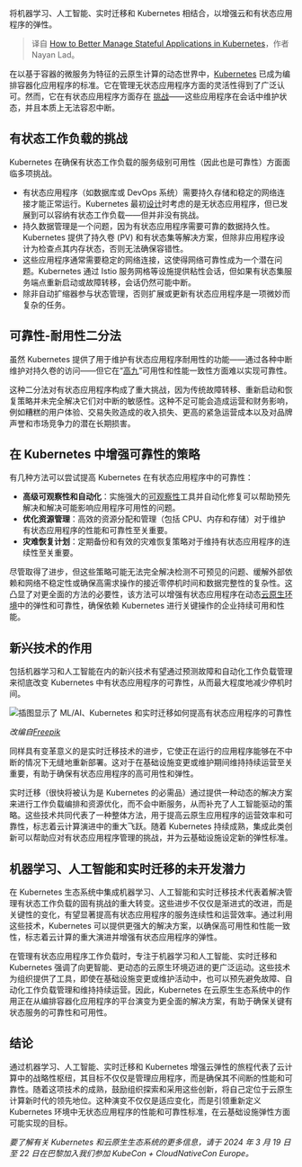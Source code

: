 
<!--
title: 如何在Kubernetes中更好地管理有状态应用
cover: https://cdn.thenewstack.io/media/2024/02/07f20e60-improve-stateful-apps-reliability-kubernetes.jpg
-->

将机器学习、人工智能、实时迁移和 Kubernetes 相结合，以增强云和有状态应用程序的弹性。

> 译自 [How to Better Manage Stateful Applications in Kubernetes](https://thenewstack.io/how-to-better-manage-stateful-applications-in-kubernetes/)，作者 Nayan Lad。

在以基于容器的微服务为特征的云原生计算的动态世界中，[Kubernetes](https://roadmap.sh/kubernetes) 已成为编排容器化应用程序的标准。它在管理无状态应用程序方面的灵活性得到了广泛认可。然而，它在有状态应用程序方面存在 [挑战](https://thenewstack.io/stateful-workloads-on-kubernetes-are-a-thing-but-there-is-a-twist/)——这些应用程序在会话中维护状态，并且本质上无法容忍中断。

## 有状态工作负载的挑战

Kubernetes 在确保有状态工作负载的服务级别可用性（因此也是可靠性）方面面临多项挑战。

- 有状态应用程序（如数据库或 DevOps 系统）需要持久存储和稳定的网络连接才能正常运行。Kubernetes 最初[设计](https://thenewstack.io/the-growth-of-state-in-kubernetes/)时考虑的是无状态应用程序，但已发展到可以容纳有状态工作负载——但并非没有挑战。
- 持久数据管理是一个问题，因为有状态应用程序需要可靠的数据持久性。Kubernetes 提供了持久卷 (PV) 和有状态集等解决方案，但除非应用程序设计为检查点其内存状态，否则无法确保容错性。
- 这些应用程序通常需要稳定的网络连接，这使得网络可靠性成为一个潜在问题。Kubernetes 通过 Istio 服务网格等设施提供粘性会话，但如果有状态集服务端点重新启动或故障转移，会话仍然可能中断。
- 除非自动扩缩器参与状态管理，否则扩展或更新有状态应用程序是一项微妙而复杂的任务。

## 可靠性-耐用性二分法

虽然 Kubernetes 提供了用于维护有状态应用程序耐用性的功能——通过各种中断维护对持久卷的访问——但它在“[高九](https://thenewstack.io/qa-how-enterprisedb-brings-five-nines-to-postgresql/)”可用性和性能一致性方面难以实现可靠性。

这种二分法对有状态应用程序构成了重大挑战，因为传统故障转移、重新启动和恢复策略并未完全解决它们对中断的敏感性。这种不足可能会造成运营和财务影响，例如糟糕的用户体验、交易失败造成的收入损失、更高的紧急运营成本以及对品牌声誉和市场竞争力的潜在长期损害。

## 在 Kubernetes 中增强可靠性的策略

有几种方法可以尝试提高 Kubernetes 在有状态应用程序中的可靠性：

- **高级可观察性和自动化**：实施强大的[可观察性](https://thenewstack.io/observability/)工具并自动化修复可以帮助预先解决和解决可能影响应用程序可用性的问题。
- **优化资源管理**：高效的资源分配和管理（包括 CPU、内存和存储）对于维护有状态应用程序的性能和可靠性至关重要。
- **灾难恢复计划**：定期备份和有效的灾难恢复策略对于维持有状态应用程序的连续性至关重要。

尽管取得了进步，但这些策略可能无法完全解决检测不可预见的问题、缓解外部依赖和网络不稳定性或确保高需求操作的接近零停机时间和数据完整性的复杂性。这凸显了对更全面的方法的必要性，该方法可以增强有状态应用程序在动态[云原生环境](https://thenewstack.io/cloud-native/)中的弹性和可靠性，确保依赖 Kubernetes 进行关键操作的企业持续可用和性能。

## 新兴技术的作用

包括机器学习和人工智能在内的新兴技术有望通过预测故障和自动化工作负载管理来彻底改变 Kubernetes 中有状态应用程序的可靠性，从而最大程度地减少停机时间。

![插图显示了 ML/AI、Kubernetes 和实时迁移如何提高有状态应用程序的可靠性](https://cdn.thenewstack.io/media/2024/02/d838fc0b-reliability-stateful-apps.png)

*改编自[Freepik](https://www.freepik.com/free-vector/business-characters-sharing-information_1189634.htm)*

同样具有变革意义的是实时迁移技术的进步，它使正在运行的应用程序能够在不中断的情况下无缝地重新部署。这对于在基础设施变更或维护期间维持持续运营至关重要，有助于确保有状态应用程序的高可用性和弹性。

实时迁移（很快将被认为是 Kubernetes 的必需品）通过提供一种动态的解决方案来进行工作负载编排和资源优化，而不会中断服务，从而补充了人工智能驱动的策略。这些技术共同代表了一种整体方法，用于提高云原生应用程序的运营效率和可靠性，标志着云计算演进中的重大飞跃。随着 Kubernetes 持续成熟，集成此类创新可以帮助应对有状态应用程序管理的挑战，并为云基础设施设定新的弹性标准。

## 机器学习、人工智能和实时迁移的未开发潜力

在 Kubernetes 生态系统中集成机器学习、人工智能和实时迁移技术代表着解决管理有状态工作负载的固有挑战的重大转变。这些进步不仅仅是渐进式的改进，而是关键性的变化，有望显著提高有状态应用程序的服务连续性和运营效率。通过利用这些技术，Kubernetes 可以提供更强大的解决方案，以确保高可用性和性能一致性，标志着云计算的重大演进并增强有状态应用程序的弹性。

在管理有状态应用程序工作负载时，专注于机器学习和人工智能、实时迁移和 Kubernetes 强调了向更智能、更动态的云原生环境迈进的更广泛运动。这些技术为组织提供了工具，即使在基础设施变更或维护活动中，也可以预先避免故障、自动化工作负载管理和维持持续运营。因此，Kubernetes 在云原生生态系统中的作用正在从编排容器化应用程序的平台演变为更全面的解决方案，有助于确保关键有状态服务的可靠性和可用性。

## 结论

通过机器学习、人工智能、实时迁移和 Kubernetes 增强云弹性的旅程代表了云计算中的战略性枢纽，其目标不仅仅是管理应用程序，而是确保其不间断的性能和可靠性。随着这项技术的成熟，鼓励组织探索和采用这些创新，将自己定位于云原生计算新时代的领先地位。这种演变不仅仅是适应变化，而是引领重新定义 Kubernetes 环境中无状态应用程序的性能和可靠性标准，在云基础设施弹性方面可能实现的目标。

*要了解有关 Kubernetes 和云原生生态系统的更多信息，请于 2024 年 3 月 19 日至 22 日在巴黎加入我们参加 KubeCon + CloudNativeCon Europe。*
